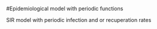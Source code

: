 #Epidemiological model with periodic functions

SIR model with periodic infection and or recuperation rates